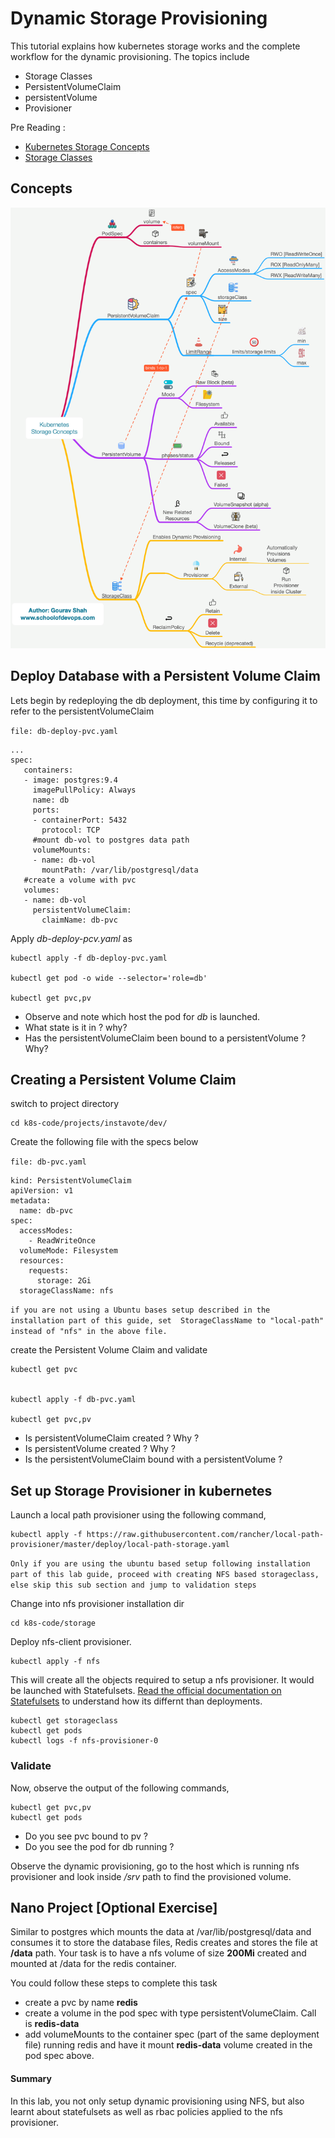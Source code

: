 # Dynamic Storage Provisioning

This tutorial explains how kubernetes storage works and the complete workflow for the dynamic provisioning. The topics include

  * Storage Classes
  * PersistentVolumeClaim
  * persistentVolume
  * Provisioner

Pre Reading :

  * [Kubernetes Storage Concepts](https://youtu.be/hqE5c5pyfrk?t=461)
  * [Storage Classes](https://kubernetes.io/docs/concepts/storage/storage-classes/)


## Concepts

![kubernetes Storage Concepts](images/storage_mindmap.png)

## Deploy Database with a Persistent Volume Claim

Lets begin by redeploying the db deployment, this time by configuring it to refer to the persistentVolumeClaim

`file: db-deploy-pvc.yaml`

```
...
spec:
   containers:
   - image: postgres:9.4
     imagePullPolicy: Always
     name: db
     ports:
     - containerPort: 5432
       protocol: TCP
     #mount db-vol to postgres data path
     volumeMounts:
     - name: db-vol
       mountPath: /var/lib/postgresql/data
   #create a volume with pvc
   volumes:
   - name: db-vol
     persistentVolumeClaim:
       claimName: db-pvc
```

Apply *db-deploy-pcv.yaml*  as

```
kubectl apply -f db-deploy-pvc.yaml

kubectl get pod -o wide --selector='role=db'

kubectl get pvc,pv
```

  * Observe and note which host the pod for *db* is launched.
  * What state is it in ? why?
  * Has the persistentVolumeClaim been bound to a persistentVolume ? Why?


## Creating a Persistent Volume Claim

switch to project directory

```
cd k8s-code/projects/instavote/dev/
```

Create the following file with the specs below

`file: db-pvc.yaml`

```
kind: PersistentVolumeClaim
apiVersion: v1
metadata:
  name: db-pvc
spec:
  accessModes:
    - ReadWriteOnce
  volumeMode: Filesystem
  resources:
    requests:
      storage: 2Gi
  storageClassName: nfs

```

`if you are not using a Ubuntu bases setup described in the installation part of this guide, set  StorageClassName to "local-path" instead of "nfs" in the above file.`

create the Persistent Volume Claim and validate

```
kubectl get pvc


kubectl apply -f db-pvc.yaml

kubectl get pvc,pv

```

  * Is persistentVolumeClaim created ?  Why ?
  * Is persistentVolume created ?  Why ?
  * Is the persistentVolumeClaim bound with a persistentVolume ?


## Set up Storage Provisioner in kubernetes

Launch a local path provisioner using the following command,

```
kubectl apply -f https://raw.githubusercontent.com/rancher/local-path-provisioner/master/deploy/local-path-storage.yaml

```

`Only if you are using the ubuntu based setup following installation part of this lab guide, proceed with creating NFS based storageclass, else skip this sub section and jump to validation steps`

Change into nfs provisioner installation dir

```
cd k8s-code/storage
```

Deploy nfs-client provisioner.

```
kubectl apply -f nfs

```

This will create all the objects required to setup a nfs provisioner. It would be launched with  Statefulsets. [Read the official documentation on Statefulsets](https://kubernetes.io/docs/concepts/workloads/controllers/statefulset/) to understand how its differnt than deployments.


```
kubectl get storageclass
kubectl get pods
kubectl logs -f nfs-provisioner-0

```

### Validate

Now, observe the output of  the following commands,

```
kubectl get pvc,pv
kubectl get pods
```

  * Do you see pvc bound to pv ?
  * Do you see the pod for db running ?

Observe the dynamic provisioning, go to the host which is running nfs provisioner and look inside */srv* path to find the provisioned volume.


## Nano Project [Optional Exercise]

Similar to postgres which mounts the data at /var/lib/postgresql/data and consumes it to store the database files, Redis creates and stores the file at **/data** path.  Your task is to have a nfs volume of size **200Mi** created and mounted at /data for the redis container.

You could follow these steps to complete this task

  * create a pvc by name **redis**
  * create a volume in the pod spec with type persistentVolumeClaim. Call is **redis-data**
  * add volumeMounts to the container spec (part of the same deployment file) running redis and have it mount **redis-data** volume created in the pod spec above.





#### Summary

In this lab, you not only setup dynamic provisioning using NFS, but also learnt about statefulsets as well as rbac policies applied to the nfs provisioner.
